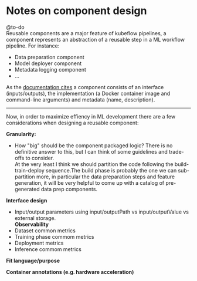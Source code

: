 # Notes on component design
@to-do  
Reusable components are a major feature of kubeflow pipelines, a component represents an abstraction of a reusable step in a ML workflow pipeline. For instance:
- Data preparation component
- Model deployer component
- Metadata logging component 
- ...

As the [documentation cites](https://www.kubeflow.org/docs/pipelines/sdk/build-component/)  a component consists of an interface (inputs/outputs), the implementation (a Docker container image and command-line arguments) and metadata (name, description).

---
Now, in order to maximize effiency in ML development there are a few considerations when designing a reusable component:

**Granularity:**  
- How "big" should be the component packaged logic? There is no definitive answer to this, but I can think of some guidelines and trade-offs to consider.  
 At the very least I think we should partition the code following the build-train-deploy sequence.The build phase is probably the one we can sub-partition more, in particular the data preparation steps and feature generation, it will be very helpful to come up with a catalog of pre-generated data prep components.  

**Interface design** 
- Input/output parameters using input/outputPath vs input/outputValue vs external storage.   
**Observability**  
- Dataset common metrics  
- Training phase commom metrics  
- Deployment metrics  
- Inference commom metrics  

**Fit language/purpose** 
 
**Container annotations (e.g. hardware acceleration)**  

